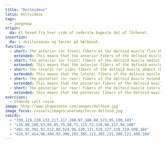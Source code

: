 ```yaml
---
title: "Deltoideus"
latin: Deltoideus
tags:
  - imagemap
origin: 
  da: Et hoved fra hver side af nederste bageste del af lårbenet.
insertion: 
  da: i akillessenen og fæster på hælbenet.
function: 
  - short: The anterior (or front) fibers of the deltoid muscle flex the arm at the shoulder.
    extended: This means that the anterior fibers of the deltoid muscle move the upper arm upward to the front.
  - short: The anterior (or front) fibers of the deltoid muscle medially rotate the upper arm.
    extended: This means that the anterior fibers of the deltoid muscle rotate the upper arm inward around the axis of the bone (i.e. rotate the upper arm toward the vertical midline of the body).
  - short: The lateral (or side) fibers of the deltoid muscle abduct the arm at the shoulder.
    extended: This means that the lateral fibers of the deltoid muscle move the upper arm upward to the side.
  - short: The posterior (or rear) fibers of the deltoid muscle extend the arm at the shoulder.
    extended: This means that the posterior fibers of the deltoid muscle move the upper arm downward to the rear.
  - short: The posterior (or rear) fibers of the deltoid muscle laterally rotate the upper arm.
    extended: This means that the posterior fibers of the deltoid muscle rotate the upper arm outward around the axis of the bone (i.e. rotate the upper arm away from the vertical midline of the body).
exercises:
  - Stående calf-raise
image: http://www.shapesense.com/images/deltoid.jpg
image_focus: /assets/images/anatomy/focus-deltoid.jpg
coords:
  - "199,119,220,133,217,117,208,97,188,88,172,95,190,103"
  - "116,89,100,83,89,85,75,98,71,115,72,126,86,117,94,100"
  - "491,95,502,92,512,88,524,98,530,111,529,127,519,119,508,104"
  - "426,97,414,96,404,93,390,103,385,121,385,131,399,121,408,106"
---
```

